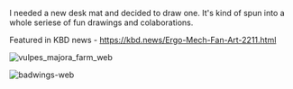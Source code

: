 I needed a new desk mat and decided to draw one. It's kind of spun into a whole seriese of fun drawings and colaborations. 

Featured in KBD news - https://kbd.news/Ergo-Mech-Fan-Art-2211.html

![vulpes_majora_farm_web](https://github.com/lalondeph/keyboard-art/assets/56025884/d91bc2ba-858e-4712-8ff4-55442e4955ba)

![badwings-web](https://github.com/lalondeph/keyboard-art/assets/56025884/7b5107bc-2265-4b64-b8e9-b4d62a5b598d)
